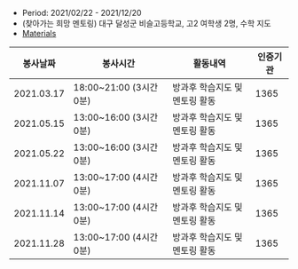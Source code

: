 - Period: 2021/02/22 - 2021/12/20
- (찾아가는 희망 멘토링) 대구 달성군 비슬고등학교, 고2 여학생 2명, 수학 지도
- [Materials](./materials)

| **봉사날짜** | **봉사시간** | **활동내역** | **인증기관** |
| --- | --- | --- | --- |
| 2021.03.17 | 18:00~21:00 (3시간 0분) | 방과후 학습지도 및 멘토링 활동 | 1365 |
| 2021.05.15 | 13:00~16:00 (3시간 0분) | 방과후 학습지도 및 멘토링 활동 | 1365 |
| 2021.05.22 | 13:00~16:00 (3시간 0분) | 방과후 학습지도 및 멘토링 활동 | 1365 |
| 2021.11.07 | 13:00~17:00 (4시간 0분) | 방과후 학습지도 및 멘토링 활동 | 1365 |
| 2021.11.14 | 13:00~17:00 (4시간 0분) | 방과후 학습지도 및 멘토링 활동 | 1365 |
| 2021.11.28 | 13:00~17:00 (4시간 0분) | 방과후 학습지도 및 멘토링 활동 | 1365 |

